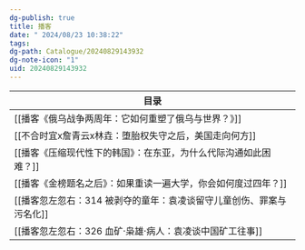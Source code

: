 ```yaml
---
dg-publish: true
title: 播客
date: " 2024/08/23 10:38:22"
tags: 
dg-path: Catalogue/20240829143932
dg-note-icon: "1"
uid: 20240829143932
---
```


| 目录                                     |
| -------------------------------------- |
| [[播客《俄乌战争两周年：它如何重塑了俄乌与世界？》]]           |
| [[不合时宜x詹青云x林垚：堕胎权失守之后，美国走向何方]]         |
| [[播客《压缩现代性下的韩国》：在东亚，为什么代际沟通如此困难？]]     |
| [[播客《金榜题名之后》：如果重读一遍大学，你会如何度过四年？]]      |
| [[播客忽左忽右：314 被剥夺的童年：袁凌谈留守儿童创伤、罪案与污名化]] |
| [[播客忽左忽右：326 血矿·枭雄·病人：袁凌谈中国矿工往事]]      |




